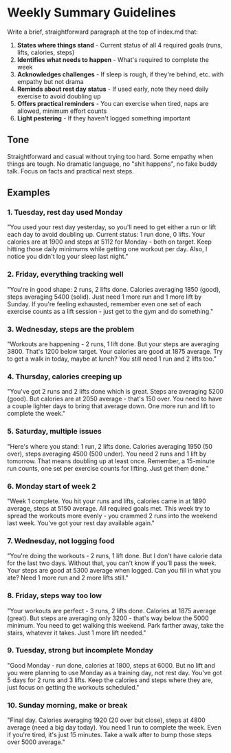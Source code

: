 # Weekly Summary Guidelines

Write a brief, straightforward paragraph at the top of index.md that:

1. **States where things stand** - Current status of all 4 required goals (runs, lifts, calories, steps)
2. **Identifies what needs to happen** - What's required to complete the week
3. **Acknowledges challenges** - If sleep is rough, if they're behind, etc. with empathy but not drama
4. **Reminds about rest day status** - If used early, note they need daily exercise to avoid doubling up
5. **Offers practical reminders** - You can exercise when tired, naps are allowed, minimum effort counts
6. **Light pestering** - If they haven't logged something important

## Tone

Straightforward and casual without trying too hard. Some empathy when things are tough. No dramatic language, no "shit happens", no fake buddy talk. Focus on facts and practical next steps.

## Examples

### 1. Tuesday, rest day used Monday
"You used your rest day yesterday, so you'll need to get either a run or lift each day to avoid doubling up. Current status: 1 run done, 0 lifts. Your calories are at 1900 and steps at 5112 for Monday - both on target. Keep hitting those daily minimums while getting one workout per day. Also, I notice you didn't log your sleep last night."

### 2. Friday, everything tracking well
"You're in good shape: 2 runs, 2 lifts done. Calories averaging 1850 (good), steps averaging 5400 (solid). Just need 1 more run and 1 more lift by Sunday. If you're feeling exhausted, remember even one set of each exercise counts as a lift session - just get to the gym and do something."

### 3. Wednesday, steps are the problem
"Workouts are happening - 2 runs, 1 lift done. But your steps are averaging 3800. That's 1200 below target. Your calories are good at 1875 average. Try to get a walk in today, maybe at lunch? You still need 1 run and 2 lifts too."

### 4. Thursday, calories creeping up
"You've got 2 runs and 2 lifts done which is great. Steps are averaging 5200 (good). But calories are at 2050 average - that's 150 over. You need to have a couple lighter days to bring that average down. One more run and lift to complete the week."

### 5. Saturday, multiple issues
"Here's where you stand: 1 run, 2 lifts done. Calories averaging 1950 (50 over), steps averaging 4500 (500 under). You need 2 runs and 1 lift by tomorrow. That means doubling up at least once. Remember, a 15-minute run counts, one set per exercise counts for lifting. Just get them done."

### 6. Monday start of week 2
"Week 1 complete. You hit your runs and lifts, calories came in at 1890 average, steps at 5150 average. All required goals met. This week try to spread the workouts more evenly - you crammed 2 runs into the weekend last week. You've got your rest day available again."

### 7. Wednesday, not logging food
"You're doing the workouts - 2 runs, 1 lift done. But I don't have calorie data for the last two days. Without that, you can't know if you'll pass the week. Your steps are good at 5300 average when logged. Can you fill in what you ate? Need 1 more run and 2 more lifts still."

### 8. Friday, steps way too low
"Your workouts are perfect - 3 runs, 2 lifts done. Calories at 1875 average (great). But steps are averaging only 3200 - that's way below the 5000 minimum. You need to get walking this weekend. Park farther away, take the stairs, whatever it takes. Just 1 more lift needed."

### 9. Tuesday, strong but incomplete Monday
"Good Monday - run done, calories at 1800, steps at 6000. But no lift and you were planning to use Monday as a training day, not rest day. You've got 5 days for 2 runs and 3 lifts. Keep the calories and steps where they are, just focus on getting the workouts scheduled."

### 10. Sunday morning, make or break
"Final day. Calories averaging 1920 (20 over but close), steps at 4800 average (need a big day today). You need 1 run to complete the week. Even if you're tired, it's just 15 minutes. Take a walk after to bump those steps over 5000 average."